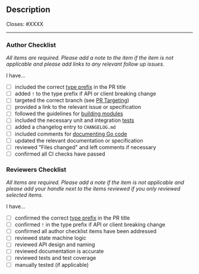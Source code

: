 <!--
The default pull request template is for types feat, fix, or refactor.
For other templates, add one of the following parameters to the url:
- template=docs.md
- template=other.md
-->

## Description

Closes: #XXXX

<!-- Add a description of the changes that this PR introduces and the files that
are the most critical to review. -->

---

### Author Checklist

*All items are required. Please add a note to the item if the item is not applicable and
please add links to any relevant follow up issues.*

I have...

- [ ] included the correct [type prefix](https://github.com/commitizen/conventional-commit-types/blob/v3.0.0/index.json) in the PR title
- [ ] added `!` to the type prefix if API or client breaking change
- [ ] targeted the correct branch (see [PR Targeting](https://github.com/cosmos/cosmos-sdk/blob/master/CONTRIBUTING.md#pr-targeting))
- [ ] provided a link to the relevant issue or specification
- [ ] followed the guidelines for [building modules](https://github.com/cosmos/cosmos-sdk/blob/master/docs/building-modules)
- [ ] included the necessary unit and integration [tests](https://github.com/cosmos/cosmos-sdk/blob/master/CONTRIBUTING.md#testing)
- [ ] added a changelog entry to `CHANGELOG.md`
- [ ] included comments for [documenting Go code](https://blog.golang.org/godoc)
- [ ] updated the relevant documentation or specification
- [ ] reviewed "Files changed" and left comments if necessary
- [ ] confirmed all CI checks have passed

### Reviewers Checklist

*All items are required. Please add a note if the item is not applicable and please add
your handle next to the items reviewed if you only reviewed selected items.*

I have...

- [ ] confirmed the correct [type prefix](https://github.com/commitizen/conventional-commit-types/blob/v3.0.0/index.json) in the PR title
- [ ] confirmed `!` in the type prefix if API or client breaking change
- [ ] confirmed all author checklist items have been addressed 
- [ ] reviewed state machine logic
- [ ] reviewed API design and naming
- [ ] reviewed documentation is accurate
- [ ] reviewed tests and test coverage
- [ ] manually tested (if applicable)